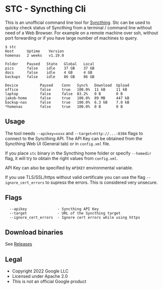 # STC - Syncthing Cli

This is an unofficial command line tool for [Syncthing](https://syncthing.net/).
Stc can be used to quicky check status of Syncthing from a terminal / command line
without need of a Web Browser. For example on a remote machine over ssh, without port
forwarding or if you have large number of machines to query.

```
$ stc
Host      Uptime    Version
homenas   2 weeks   v1.19.0

Folder    Paused   State   Global   Local
pics      false    idle    37 GB    37 GB
docs      false    idle    4 GB     4 GB
backups   false    idle    86 GB    86 GB

Device          Paused    Conn   Sync%   Download  Upload
office          false     true   100.0%  11 kB     11 kB
laptop          false     false  83.2%   0 B       0 B
jakob-home      false     true   100.0%  89 MB     447 kB
backup-nas      false     true   100.0%  6.3 kB    7.0 kB
*homenas        false     true   100.0%  0 B       0 B
```

## Usage

The tool needs `--apikey=xxxx` and `--target=http://...:8384` flags to connect
to the Syncthing API. The API Key can be obtained from the Syncthing Web UI (General
tab) or in `config.xml` file.

If you place `stc` binary in the Syncthing home folder or specify `--homedir`
flag, it will try to obtain the right values from `config.xml`.

API Key can also be specified by `APIKEY` environmental variable.

If you use TLS/SSL/https without valid certificate you can use the flag
`--ignore_cert_errors` to supress the errors. This is considered very unsecure.

## Flags

```text
  --apikey              - Syncthing API Key
  --target              - URL of the Syncthing target
  --ignore_cert_errors  - Ignore cert errors while using https
```

## Download binaries

See [Releases](https://github.com/tenox7/stc/releases)

## Legal

* Copyright 2022 Google LLC
* Licensed under Apache 2.0
* This is not an official Google product
